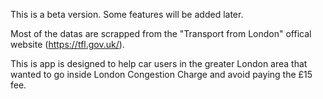 This is a beta version. Some features will be added later.

Most of the datas are scrapped from the "Transport from London" offical website (https://tfl.gov.uk/).

This is app is designed to help car users in the greater London area that wanted to go inside London Congestion Charge and avoid paying the £15 fee. 
